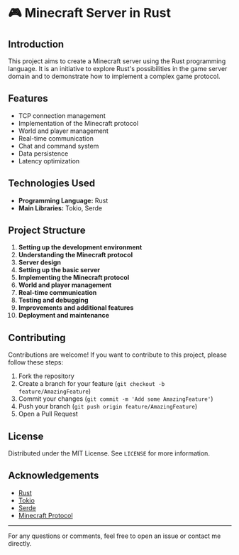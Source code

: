 # 🎮 Minecraft Server in Rust

## Introduction

This project aims to create a Minecraft server using the Rust programming language. It is an initiative to explore Rust's possibilities in the game server domain and to demonstrate how to implement a complex game protocol.

## Features

- TCP connection management
- Implementation of the Minecraft protocol
- World and player management
- Real-time communication
- Chat and command system
- Data persistence
- Latency optimization

## Technologies Used

- **Programming Language:** Rust
- **Main Libraries:** Tokio, Serde

## Project Structure

1. **Setting up the development environment**
2. **Understanding the Minecraft protocol**
3. **Server design**
4. **Setting up the basic server**
5. **Implementing the Minecraft protocol**
6. **World and player management**
7. **Real-time communication**
8. **Testing and debugging**
9. **Improvements and additional features**
10. **Deployment and maintenance**

## Contributing

Contributions are welcome! If you want to contribute to this project, please follow these steps:

1. Fork the repository
2. Create a branch for your feature (`git checkout -b feature/AmazingFeature`)
3. Commit your changes (`git commit -m 'Add some AmazingFeature'`)
4. Push your branch (`git push origin feature/AmazingFeature`)
5. Open a Pull Request

## License

Distributed under the MIT License. See `LICENSE` for more information.

## Acknowledgements

- [Rust](https://www.rust-lang.org/)
- [Tokio](https://tokio.rs/)
- [Serde](https://serde.rs/)
- [Minecraft Protocol](https://wiki.vg/Protocol)

---

For any questions or comments, feel free to open an issue or contact me directly.
